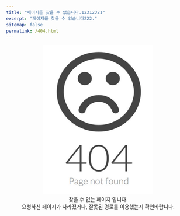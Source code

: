 ```yaml
---
title: "페이지를 찾을 수 없습니다.12312321"
excerpt: "페이지를 찾을 수 없습니다222."
sitemap: false 
permalink: /404.html
---
```

 
<center><img src="/assets/images/404error.png" width="300" height="410"></center>


<center> 찾을 수 없는 페이지 입니다.</center>
<center> 요청하신 페이지가 사라졌거나, 잘못된 경로를 이용했는지 확인바랍니다.</center>
